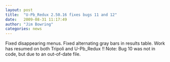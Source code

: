 ```yaml
---
layout: post
title:  "U-Pb_Redux 2.50.16 fixes bugs 11 and 12"
date:   2009-08-31 11:17:49
author: "Jim Bowring"
categories: news
---
```


Fixed disappearing menus. Fixed alternating gray bars in results table. Work has resumed on both Tripoli and U-Pb_Redux !! Note: Bug 10 was not in code, but due to an out-of-date file.